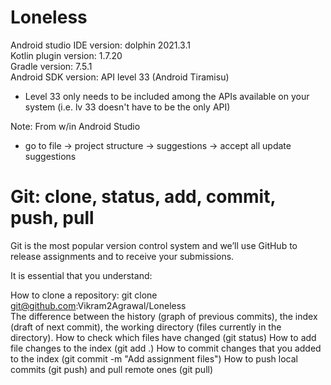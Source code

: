 # Loneless
Android studio IDE version: dolphin 2021.3.1  
Kotlin plugin version: 1.7.20  
Gradle version: 7.5.1  
Android SDK version: API level 33 (Android Tiramisu)  
- Level 33 only needs to be included among the APIs available on your system (i.e. lv 33 doesn't have to be the only API) 
  
Note: From w/in Android Studio
- go to file -> project structure -> suggestions -> accept all update suggestions
  
  
# Git: clone, status, add, commit, push, pull
Git is the most popular version control system and we’ll use GitHub to release assignments and to receive your submissions.  
  
It is essential that you understand:  
  
How to clone a repository: git clone git@github.com:Vikram2Agrawal/Loneless  
The difference between the history (graph of previous commits), the index (draft of next commit), the working directory (files currently in the directory).
How to check which files have changed (git status)
How to add file changes to the index (git add .)
How to commit changes that you added to the index (git commit -m "Add assignment files")
How to push local commits (git push) and pull remote ones (git pull)  